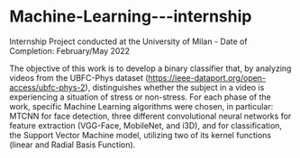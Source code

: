 # Machine-Learning---internship
Internship Project conducted at the University of Milan - Date of Completion: February/May 2022

The objective of this work is to develop a binary classifier that, by analyzing videos from the UBFC-Phys dataset (https://ieee-dataport.org/open-access/ubfc-phys-2), distinguishes whether the subject in a video is experiencing a situation of stress or non-stress. For each phase of the work, specific Machine Learning algorithms were chosen, in particular: MTCNN for face detection, three different convolutional neural networks for feature extraction (VGG-Face, MobileNet, and i3D), and for classification, the Support Vector Machine model, utilizing two of its kernel functions (linear and Radial Basis Function).
 

